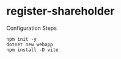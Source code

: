 # register-shareholder

Configuration Steps

```shell
npm init -y
dotnet new webapp
npm install -D vite
```
